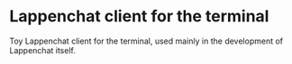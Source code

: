 # Lappenchat client for the terminal

Toy Lappenchat client for the terminal, used mainly in the development of Lappenchat itself.
